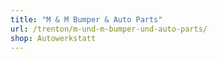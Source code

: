 ```yaml
---
title: "M & M Bumper & Auto Parts"
url: /trenton/m-und-m-bumper-und-auto-parts/
shop: Autowerkstatt
---
```

